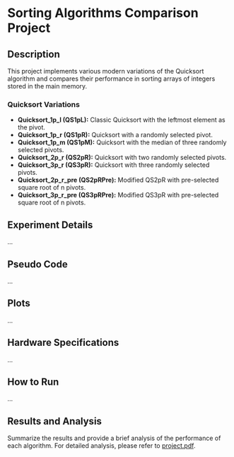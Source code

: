 # Sorting Algorithms Comparison Project

## Description
This project implements various modern variations of the Quicksort algorithm and compares their performance in sorting arrays of integers stored in the main memory.

### Quicksort Variations
- **Quicksort_1p_l (QS1pL):** Classic Quicksort with the leftmost element as the pivot.
- **Quicksort_1p_r (QS1pR):** Quicksort with a randomly selected pivot.
- **Quicksort_1p_m (QS1pM):** Quicksort with the median of three randomly selected pivots.
- **Quicksort_2p_r (QS2pR):** Quicksort with two randomly selected pivots.
- **Quicksort_3p_r (QS3pR):** Quicksort with three randomly selected pivots.
- **Quicksort_2p_r_pre (QS2pRPre):** Modified QS2pR with pre-selected square root of n pivots.
- **Quicksort_3p_r_pre (QS3pRPre):** Modified QS3pR with pre-selected square root of n pivots.

## Experiment Details
...

## Pseudo Code
...

## Plots
...

## Hardware Specifications
...

## How to Run
...

## Results and Analysis
Summarize the results and provide a brief analysis of the performance of each algorithm. For detailed analysis, please refer to [project.pdf](Project.pdf).

